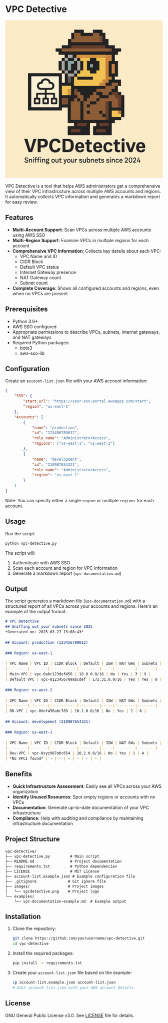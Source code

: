 # VPC Detective

![VPC Detective Logo](images/vpcdetective.png)

VPC Detective is a tool that helps AWS administrators get a comprehensive view of their VPC infrastructure across multiple AWS accounts and regions. It automatically collects VPC information and generates a markdown report for easy review.

## Features

- **Multi-Account Support**: Scan VPCs across multiple AWS accounts using AWS SSO
- **Multi-Region Support**: Examine VPCs in multiple regions for each account
- **Comprehensive VPC Information**: Collects key details about each VPC:
  - VPC Name and ID
  - CIDR Block
  - Default VPC status
  - Internet Gateway presence
  - NAT Gateway count
  - Subnet count
- **Complete Coverage**: Shows all configured accounts and regions, even when no VPCs are present

## Prerequisites

- Python 3.6+
- AWS SSO configured
- Appropriate permissions to describe VPCs, subnets, internet gateways, and NAT gateways
- Required Python packages:
  - boto3
  - aws-sso-lib

## Configuration

Create an `account-list.json` file with your AWS account information:

```json
{
    "SSO": {
        "start_url": "https://your-sso-portal.awsapps.com/start",
        "region": "us-east-1"
    },
    "Accounts": [
        {
            "name": "production",
            "id": "123456789012",
            "role_name": "AdministratorAccess",
            "regions": ["us-east-1", "us-west-2"]
        },
        {
            "name": "development",
            "id": "210987654321",
            "role_name": "AdministratorAccess",
            "region": "us-east-1"
        }
    ]
}
```

Note: You can specify either a single `region` or multiple `regions` for each account.

## Usage

Run the script:

```bash
python vpc-detective.py
```

The script will:
1. Authenticate with AWS SSO
2. Scan each account and region for VPC information
3. Generate a markdown report (`vpc-documentation.md`)

## Output

The script generates a markdown file (`vpc-documentation.md`) with a structured report of all VPCs across your accounts and regions. Here's an example of the output format:

```markdown
# VPC Detective
## Sniffing out your subnets since 2025
*Generated on: 2025-03-27 15:08:43*

## Account: production (123456789012)

### Region: us-east-1

| VPC Name | VPC ID | CIDR Block | Default | IGW | NAT GWs | Subnets |
|---------|--------|------------|---------|-----|---------|--------|
| Main-VPC | vpc-0abc123def456 | 10.0.0.0/16 | No | Yes | 3 | 9 |
| Default VPC | vpc-0123456789abcdef | 172.31.0.0/16 | Yes | Yes | 0 | 6 |

### Region: us-west-2

| VPC Name | VPC ID | CIDR Block | Default | IGW | NAT GWs | Subnets |
|---------|--------|------------|---------|-----|---------|--------|
| DR-VPC | vpc-0def456abc789 | 10.1.0.0/16 | No | Yes | 2 | 6 |

## Account: development (210987654321)

### Region: us-east-1

| VPC Name | VPC ID | CIDR Block | Default | IGW | NAT GWs | Subnets |
|---------|--------|------------|---------|-----|---------|--------|
| Dev-VPC | vpc-0xyz987abc654 | 10.2.0.0/16 | No | Yes | 1 | 4 |
| *No VPCs found* | - | - | - | - | - | - |
```

## Benefits

- **Quick Infrastructure Assessment**: Easily see all VPCs across your AWS organization
- **Identify Unused Resources**: Spot empty regions or accounts with no VPCs
- **Documentation**: Generate up-to-date documentation of your VPC infrastructure
- **Compliance**: Help with auditing and compliance by maintaining infrastructure documentation

## Project Structure

```
vpc-detective/
├── vpc-detective.py         # Main script
├── README.md                # Project documentation
├── requirements.txt         # Python dependencies
├── LICENSE                  # MIT License
├── account-list.example.json # Example configuration file
├── .gitignore              # Git ignore file
├── images/                 # Project images
│   └── vpcdetective.png    # Project logo
└── examples/
    └── vpc-documentation-example.md  # Example output
```

## Installation

1. Clone the repository:
   ```bash
   git clone https://github.com/yourusername/vpc-detective.git
   cd vpc-detective
   ```

2. Install the required packages:
   ```bash
   pip install -r requirements.txt
   ```

3. Create your `account-list.json` file based on the example:
   ```bash
   cp account-list.example.json account-list.json
   # Edit account-list.json with your AWS account details
   ```

## License

GNU General Public License v3.0. See [LICENSE](LICENSE) file for details.
